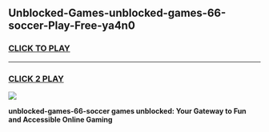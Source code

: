 
## Unblocked-Games-unblocked-games-66-soccer-Play-Free-ya4n0
<h3>
<a href="https://premium76.site?title=unblocked-games-66-soccer&ref=18A1">CLICK TO PLAY</a></h3>
<hr>

<h3>
<a href="https://premium76.site?title=unblocked-games-66-soccer&ref=18A1">CLICK 2 PLAY</a>
  
</h3>

<a href="https://premium76.site?title=unblocked-games-66-soccer&ref=18A1"><img src="https://clearcache.store/games.png"></a>


**unblocked-games-66-soccer games unblocked: Your Gateway to Fun and Accessible Online Gaming**
